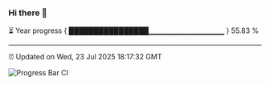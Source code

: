 ### Hi there 👋

⏳ Year progress { ████████████████▁▁▁▁▁▁▁▁▁▁▁▁▁▁ } 55.83 %

---

⏰ Updated on Wed, 23 Jul 2025 18:17:32 GMT

![Progress Bar CI](https://github.com/Shyam-Makwana/GitHub-Actions-Demo/workflows/Progress%20Bar%20CI/badge.svg)
